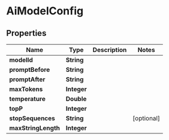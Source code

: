 

# AiModelConfig


## Properties

| Name | Type | Description | Notes |
|------------ | ------------- | ------------- | -------------|
|**modelId** | **String** |  |  |
|**promptBefore** | **String** |  |  |
|**promptAfter** | **String** |  |  |
|**maxTokens** | **Integer** |  |  |
|**temperature** | **Double** |  |  |
|**topP** | **Integer** |  |  |
|**stopSequences** | **String** |  |  [optional] |
|**maxStringLength** | **Integer** |  |  |




